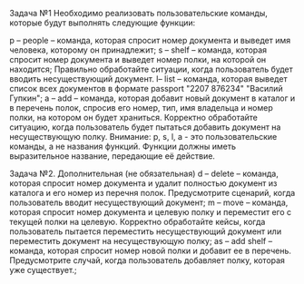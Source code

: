 Задача №1
Необходимо реализовать пользовательские команды, которые будут выполнять следующие функции:

p – people – команда, которая спросит номер документа и выведет имя человека, которому он принадлежит;
s – shelf – команда, которая спросит номер документа и выведет номер полки, на которой он находится;
Правильно обработайте ситуации, когда пользователь будет вводить несуществующий документ.
l– list – команда, которая выведет список всех документов в формате passport "2207 876234" "Василий Гупкин";
a – add – команда, которая добавит новый документ в каталог и в перечень полок, спросив его номер, тип, имя владельца и номер полки, на котором он будет храниться. Корректно обработайте ситуацию, когда пользователь будет пытаться добавить документ на несуществующую полку.
Внимание: p, s, l, a - это пользовательские команды, а не названия функций. Функции должны иметь выразительное название, передающие её действие.

Задача №2. Дополнительная (не обязательная)
d – delete – команда, которая спросит номер документа и удалит полностью документ из каталога и его номер из перечня полок. Предусмотрите сценарий, когда пользователь вводит несуществующий документ;
m – move – команда, которая спросит номер документа и целевую полку и переместит его с текущей полки на целевую. Корректно обработайте кейсы, когда пользователь пытается переместить несуществующий документ или переместить документ на несуществующую полку;
as – add shelf – команда, которая спросит номер новой полки и добавит ее в перечень. Предусмотрите случай, когда пользователь добавляет полку, которая уже существует.;